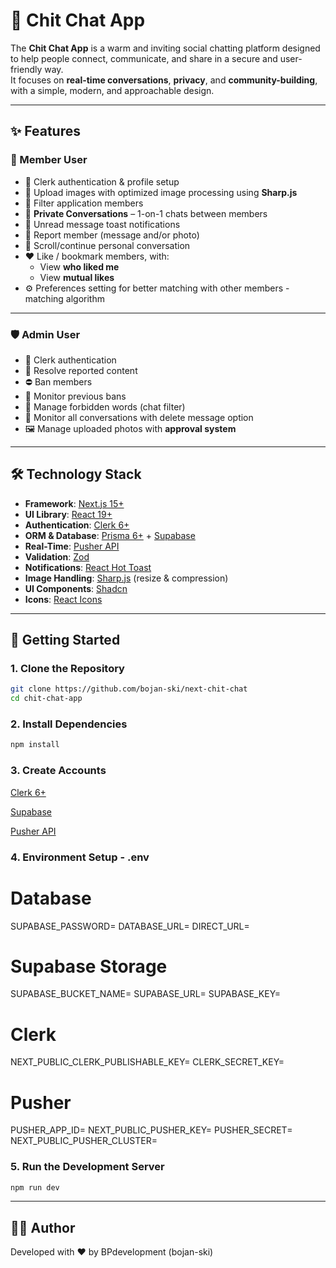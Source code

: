 # 💬 Chit Chat App

The **Chit Chat App** is a warm and inviting social chatting platform designed to help people connect, communicate, and share in a secure and user-friendly way.  
It focuses on **real-time conversations**, **privacy**, and **community-building**, with a simple, modern, and approachable design.

---

## ✨ Features

### 👤 Member User
- 🔐 Clerk authentication & profile setup
- 📸 Upload images with optimized image processing using **Sharp.js**
- 🔎 Filter application members
- 💬 **Private Conversations** – 1-on-1 chats between members
- 🔔 Unread message toast notifications
- 🚨 Report member (message and/or photo)
- 📜 Scroll/continue personal conversation
- ❤️ Like / bookmark members, with:
  - View **who liked me**
  - View **mutual likes**
- ⚙️ Preferences setting for better matching with other members - matching algorithm

---

### 🛡️ Admin User
- 🔐 Clerk authentication
- 📝 Resolve reported content
- ⛔ Ban members
- 📂 Monitor previous bans
- 🚫 Manage forbidden words (chat filter)
- 👀 Monitor all conversations with delete message option
- 🖼️ Manage uploaded photos with **approval system**

---

## 🛠️ Technology Stack

- **Framework**: [Next.js 15+](https://nextjs.org/)  
- **UI Library**: [React 19+](https://react.dev/)  
- **Authentication**: [Clerk 6+](https://clerk.dev/)  
- **ORM & Database**: [Prisma 6+](https://www.prisma.io/) + [Supabase](https://supabase.com/)  
- **Real-Time**: [Pusher API](https://pusher.com/)  
- **Validation**: [Zod](https://zod.dev/)  
- **Notifications**: [React Hot Toast](https://react-hot-toast.com/)  
- **Image Handling**: [Sharp.js](https://sharp.pixelplumbing.com/) (resize & compression)  
- **UI Components**: [Shadcn](https://ui.shadcn.com/)  
- **Icons**: [React Icons](https://react-icons.github.io/react-icons/)  

---

## 🚀 Getting Started

### 1. Clone the Repository
```bash
git clone https://github.com/bojan-ski/next-chit-chat
cd chit-chat-app
```

### 2. Install Dependencies
```bash
npm install
```

### 3. Create Accounts
[Clerk 6+](https://clerk.dev/)

[Supabase](https://supabase.com/) 

[Pusher API](https://pusher.com/)

### 4. Environment Setup - .env
# Database
SUPABASE_PASSWORD=
DATABASE_URL=
DIRECT_URL=

# Supabase Storage
SUPABASE_BUCKET_NAME=
SUPABASE_URL=
SUPABASE_KEY=

# Clerk
NEXT_PUBLIC_CLERK_PUBLISHABLE_KEY=
CLERK_SECRET_KEY=

# Pusher
PUSHER_APP_ID=
NEXT_PUBLIC_PUSHER_KEY=
PUSHER_SECRET=
NEXT_PUBLIC_PUSHER_CLUSTER=

### 5. Run the Development Server
```bash
npm run dev
```

---

## 👨‍💻 Author
Developed with ❤️ by BPdevelopment (bojan-ski)